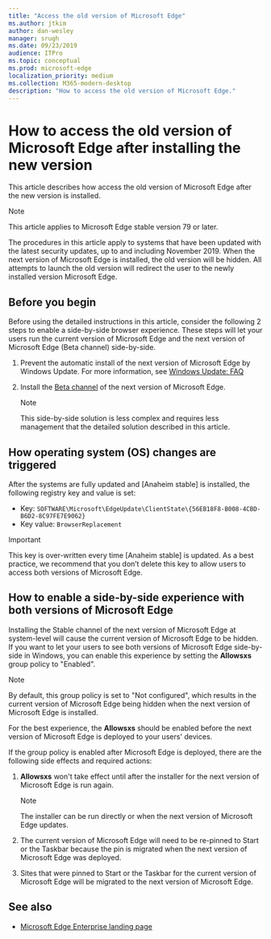 ```yaml
---
title: "Access the old version of Microsoft Edge"
ms.author: jtkim
author: dan-wesley
manager: srugh
ms.date: 09/23/2019
audience: ITPro
ms.topic: conceptual
ms.prod: microsoft-edge
localization_priority: medium
ms.collection: M365-modern-desktop
description: "How to access the old version of Microsoft Edge."
---
```


# How to access the old version of Microsoft Edge after installing the new version

This article describes how access the old version of Microsoft Edge after the new version is installed.

> [!NOTE]
> This article applies to Microsoft Edge stable version 79 or later.

The procedures in this article apply to systems that have been updated with the latest security updates, up to and including November 2019. When the next version of Microsoft Edge is installed, the old version will be hidden. All attempts to launch the old version will  redirect the user to the newly installed version Microsoft Edge.

## Before you begin

Before using the detailed instructions in this article, consider the following 2 steps to enable a side-by-side browser experience. These steps will let your users run the current version of Microsoft Edge and the next version of Microsoft Edge (Beta channel) side-by-side.

1. Prevent the automatic install of the next version of Microsoft Edge by Windows Update. For more information, see [Windows Update: FAQ](https://support.microsoft.com/help/12373/windows-update-faq)
2. Install the [Beta channel](https://www.microsoftedgeinsider.com) of the next version of Microsoft Edge.

   > [!NOTE]
   > This side-by-side solution is less complex and requires less management that the detailed solution described in this article.

## How operating system (OS) changes are triggered

After the systems are fully updated and [Anaheim stable] is installed, the following registry key and value is set:

- Key: `SOFTWARE\Microsoft\EdgeUpdate\ClientState\{56EB18F8-B008-4CBD-B6D2-8C97FE7E9062}`
- Key value: `BrowserReplacement`

> [!IMPORTANT]
> This key is over-written every time [Anaheim stable] is updated. As a best practice, we recommend that you don’t delete this key to allow users to access both versions of Microsoft Edge.

## How to enable a side-by-side experience with both versions of Microsoft Edge

Installing the Stable channel of the next version of Microsoft Edge at system-level will cause the current version of Microsoft Edge to be hidden. If you want to let your users to see both versions of Microsoft Edge side-by-side in Windows, you can enable this experience by setting the **Allowsxs** group policy to "Enabled".  

> [!NOTE]
> By default, this group policy is set to "Not configured", which results in the current version of Microsoft Edge being hidden when the next version of Microsoft Edge is installed.

For the best experience, the **Allowsxs** should be enabled before the next version of Microsoft Edge is deployed to your users' devices.

If the group policy is enabled after Microsoft Edge is deployed, there are the following side effects and required actions:

1. **Allowsxs** won't take effect until after the installer for the next version of Microsoft Edge is run again.

   > [!NOTE]
   > The installer can be run directly or when the next version of Microsoft Edge updates.

2. The current version of Microsoft Edge will need to be re-pinned to Start or the Taskbar because the pin is migrated when the next version of Microsoft Edge was deployed.
3. Sites that were pinned to Start or the Taskbar for the current version of Microsoft Edge will be migrated to the next version of Microsoft Edge.

## See also

- [Microsoft Edge Enterprise landing page](https://aka.ms/EdgeEnterprise)
